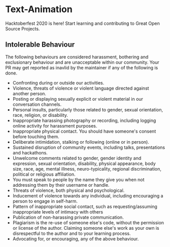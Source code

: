 # Text-Animation
Hacktoberfest 2020 is here! Start learning and contributing to Great Open Source Projects.

## Intolerable Behaviour
The following behaviours are considered harassment, bothering and exclusionary behaviour and are unacceptable within our community. Your PR may get reported as inavlid by the maintainer if any of the following is done.

- Confronting during or outside our activities.
- Violence, threats of violence or violent language directed against another person.
- Posting or displaying sexually explicit or violent material in our conversation channels.
- Personal insults, particularly those related to gender, sexual orientation, race, religion, or disability.
- Inappropriate harassing photography or recording, including logging online activity for harassment purposes.
- Inappropriate physical contact. You should have someone's consent before touching them.
- Deliberate intimidation, stalking or following (online or in person).
- Sustained disruption of community events, including talks, presentations and hackathons.
- Unwelcome comments related to gender, gender identity and expression, sexual orientation, disability, physical appearance, body size, race, age, mental illness, neuro-typicality, regional discrimination, political or religious affiliation.
- You must speak to people by the name they give you when not addressing them by their username or handle.
- Threats of violence, both physical and psychological.
- Inducement of violence towards any individual, including encouraging a person to engage in self-harm.
- Pattern of inappropriate social contact, such as requesting/assuming inappropriate levels of intimacy with others
- Publication of non-harassing private communication.
- Plagiarism is the re-use of someone else's code, without the permission or license of the author. Claiming someone else's work as your own is disrespectful to the author and to your learning process.
- Advocating for, or encouraging, any of the above behaviour.
